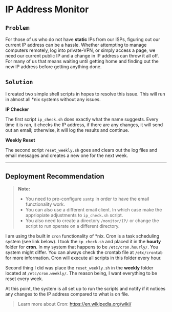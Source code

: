 **IP Address Monitor**
===================
`Problem`
-------------
For those of us who do not have **static** IPs from our ISPs, figuring out our current IP address can be a hassle. Whether attempting to manage computers remotely, log into private-VPN, or simply access a page, we need our current public IP and a change in IP address can throw it all off. For many of us that means waiting until getting home and finding out the new IP address before getting anything done. 


`Solution`
-------------
I created two simple shell scripts in hopes to resolve this issue. This will run in almost all *nix systems without any issues. 

**IP Checker**

The first script ``ip_check.sh`` does exactly what the name suggests. Every time it is ran, it checks the IP address, if there are any changes, it will send out an email; otherwise, it will log the results and continue. 

**Weekly Reset**

The second script ``reset_weekly.sh`` goes and clears out the log files and email messages and creates a new one for the next week. 

----------

Deployment Recommendation 
-------------
> **Note:**
> - You need to pre-configure ``ssmtp`` in order to have the email functionality work. 
>  - You can also use a different email client. In which case make the appriopiate adjustments to ``ip_check.sh`` script.
> - You also need to create a directory ``/monitor/IP/`` or change the script to run operate on a different directory. 

I am using the built in ``cron`` functionality of *nix. Cron is a task scheduling system (see link below). I took the ``ip_check.sh`` and placed it in the **hourly** folder for **cron**. In my system that happens to be ``/etc/cron.hourly/``. You system might differ. You can always check the crontab file at ``/etc/crontab`` for more information. Cron will execute all scripts in this folder every hour. 

Second thing I did was place the ``reset_weekly.sh`` in the **weekly** folder located at ``/etc/cron.weekly/``. The reason being, I want everything to be reset every week. 

At this point, the system is all set up to run the scripts and notify if it notices any changes to the IP address compared to what is on file. 

>Learn more about Cron: 
>https://en.wikipedia.org/wiki/
